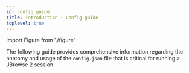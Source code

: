 ```yaml
---
id: config_guide
title: Introduction - Config guide
toplevel: true
---
```


import Figure from './figure'

The following guide provides comprehensive information regarding the anatomy and
usage of the `config.json` file that is critical for running a JBrowse 2
session.
